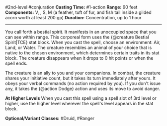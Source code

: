 #2nd-level #conjuration
**Casting Time:** #1-action
**Range:** 90 feet
**Components:** V, , S, M (a feather, tuft of fur, and fish tail inside a gilded acorn worth at least 200 gp)
**Duration:** Concentration, up to 1 hour

---

You call forth a bestial spirit. It manifests in an unoccupied space that you can see within range. This corporeal form uses the {@creature Bestial Spirit|TCE} stat block. When you cast the spell, choose an environment: Air, Land, or Water. The creature resembles an animal of your choice that is native to the chosen environment, which determines certain traits in its stat block. The creature disappears when it drops to 0 hit points or when the spell ends.

The creature is an ally to you and your companions. In combat, the creature shares your initiative count, but it takes its turn immediately after yours. It obeys your verbal commands (no action required by you). If you don't issue any, it takes the {@action Dodge} action and uses its move to avoid danger.

**At Higher Levels**
When you cast this spell using a spell slot of 3rd level or higher, use the higher level wherever the spell's level appears in the stat block.

**Optional/Variant Classes:** #Druid, #Ranger
